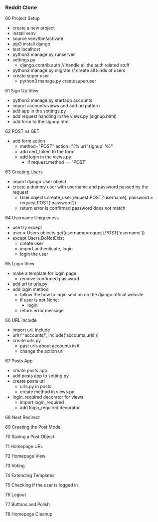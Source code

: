 ### Reddit Clone

60 Project Setup
- create a new project
- install venv
- source venv/bin/activate
- pip3 install django
- test localhost
- python3 manage.py runserver
- settings.py
    - django.contrib.auth // handle all the auth related stuff
- python3 manage.py migrate // create all kinds of users
- create super user
    - python3 manage.py createsuperuser

61 Sign Up View 
- python3 manage.py startapp accounts
- import accounts.views and add url pattern 
- add app in the settings.py
- add request handling in the views.py (signup.html)
- add form to the signup.html

62 POST vs GET
- add form action
    - method="POST" action="{% url 'signup' %}"
    - add cert_token to the form
    - add login in the views.py
        - if request.method == 'POST'

63 Creating Users
- import django User object
- create a dummy user with username and password passed by the request
    - User.objects.create_user(request.POST['username],
                               password = request.POST['password'])
    - return error is confirmed password does not match

64 Username Uniqueness
- use try except
- user = Users.objects.get(username=request.POST['username'])
- except Users.DoNotExist
    - create user
    - import authenticate, login
    - login the user

65 Login View
- make a template for login page
    - remove confirmed password
- add url to urls.py
- add login method
    - follow the how to login section on the django offical website
    - if user is not None:
        - login
    - return error message

66 URL include 
- import url, include
- url(r'^accounts/', include('accounts.urls'))
- create urls.py
    - past urls about accounts in it
    - change the action url

67 Posts App
- create posts app
- add posts app to setting.py
- create posts url
    - urls.py in posts
    - create method in views.py
- login_required decorator for views
    - import login_required
    - add login_required decorator

68 Next Redirect

69 Creating the Post Model

70 Saving a Post Object

71 Homepage URL

72 Homepage View

73 Voting

74 Extending Templates

75 Checking if the user is logged in

76 Logout

77 Buttons and Polish

78 Homepage Cleanup